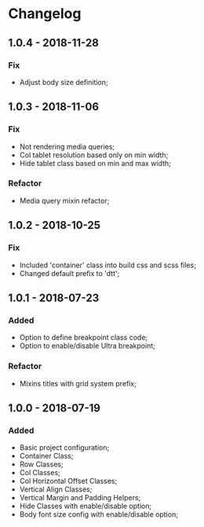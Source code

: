 # Changelog

## 1.0.4 - 2018-11-28
### Fix
- Adjust body size definition;

## 1.0.3 - 2018-11-06
### Fix
- Not rendering media queries;
- Col tablet resolution based only on min width;
- Hide tablet class based on min and max width;

### Refactor
- Media query mixin refactor;

## 1.0.2 - 2018-10-25
### Fix
- Included 'container' class into build css and scss files;
- Changed default prefix to 'dtt';


## 1.0.1 - 2018-07-23
### Added
- Option to define breakpoint class code;
- Option to enable/disable Ultra breakpoint;

### Refactor
- Mixins titles with grid system prefix;

## 1.0.0 - 2018-07-19
### Added
- Basic project configuration;
- Container Class;
- Row Classes;
- Col Classes;
- Col Horizontal Offset Classes;
- Vertical Align Classes;
- Vertical Margin and Padding Helpers;
- Hide Classes with enable/disable option;
- Body font size config with enable/disable option;